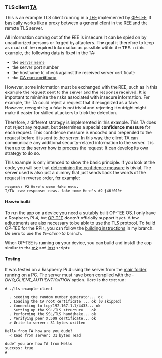 ### TLS client [TA](## "Trusted Application")
This is an example TLS client running in a [TEE](## "Trusted Execution Environment") implemented by [OP-TEE](## "Open Portable TEE"). It basically works like a proxy between a general client in the [REE](## "Rich Execution Environment") and the remote TLS server.

All information coming out of the REE is insecure: It can be spied on by unauthorized persons or forged by attackers. The goal is therefore to keep as much of the required information as possible within the TEE. In this example, the following data is fixed in the TA:
- the [server name](ClientSession.cpp#L24)
- the server port number
- the hostname to check against the received server certificate
- the [CA root certificate](tls-example-ca.c)

However, some information must be exchanged with the REE, such as in this example the request sent to the server and the response received. It is important to minimize the risks associated with insecure information. For example, the TA could reject a request that it recognized as a fake. However, recognizing a fake is not trivial and rejecting it outright might make it easier for skilled attackers to trick the detection.

Therefore, a different strategy is implemented in this example. This TA does not reject any request, but determines a special **confidence measure** for each request. This confidence measure is encoded and prepended to the request before it is sent to the server. In this way, the client TA can communicate any additional security-related information to the server. It is then up to the server how to process the request. It can develop its own strategy to do so.

This example is only intended to show the basic principle. If you look at the code, you will see that [determining the confidence measure](client-ta.cpp#L87) is trivial. The server used is also just a dummy that just sends back the words of the request in reverse order, for example:
```
request: #2 Here's some fake news.
I/TA: raw response: news. fake some Here's #2 §46!010+
```

#### How to build
To run the app on a device you need a suitably built OP-TEE OS. I only have a Raspberry Pi 4, but [OP-TEE](https://github.com/OP-TEE) doesn't officially support it yet. A few adjustments are also necessary to be able to use the TLS protocol. To build OP-TEE for the RPi4, you can follow the [building instructions](https://github.com/peter-nebe/optee_os/tree/tls-client-ta#building-instructions) in my branch. Be sure to use the *tls-client-ta* branch.

When OP-TEE is running on your device, you can build and install the app similar to the [mk](mk) and [inst](inst) scripts.

#### Testing
It was tested on a Raspberry Pi 4 using the server from the [main folder](https://github.com/peter-nebe/tls-example) running on a PC. The server must have been compiled with the *-DNO_CLIENT_AUTHENTICATION* option. Here is the test run:
```
# ./tls-example-client

  . Seeding the random number generator... ok
  . Loading the CA root certificate ... ok (0 skipped)
  . Connecting to tcp/192.167.1.1/4433... ok
  . Setting up the SSL/TLS structure... ok
  . Performing the SSL/TLS handshake... ok
  . Verifying peer X.509 certificate... ok
  > Write to server: 31 bytes written

Hello from TA how are you dude?
  < Read from server: 31 bytes read

dude? you are how TA from Hello
success: true
# 
```
